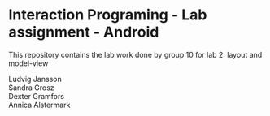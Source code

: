Interaction Programing - Lab assignment - Android
=================================================

This repository contains the lab work done by group 10 for lab 2: layout and model-view

Ludvig Jansson <br>
Sandra Grosz <br>
Dexter Gramfors <br>
Annica Alstermark <br>
